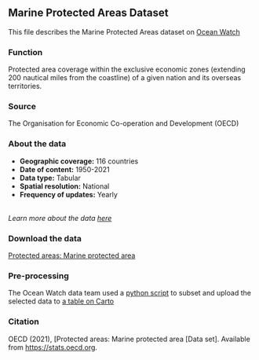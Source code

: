 ## Marine Protected Areas Dataset
This file describes the Marine Protected Areas dataset on [Ocean Watch](https://www.oceanwatchdata.org)

### Function
Protected area coverage within the exclusive economic zones (extending 200 nautical miles from the coastline) of a given nation and its overseas territories.

### Source
The Organisation for Economic Co-operation and Development (OECD)

### About the data
- **Geographic coverage:** 116 countries
- **Date of content:** 1950-2021
- **Data type:** Tabular
- **Spatial resolution:** National
- **Frequency of updates:** Yearly

<br/>*Learn more about the data [here](https://data.oecd.org/biodiver/protected-areas.htm)*

### Download the data
[Protected areas: Marine protected area](https://stats.oecd.org) 

### Pre-processing
The Ocean Watch data team used a [python script]({link-to-script}) to subset and upload the selected data to [a table on Carto](https://resourcewatch.carto.com/u/wri-rw/dataset/ocn_023_rw1_marine_protection_edit)

### Citation
OECD (2021), [Protected areas: Marine protected area \[Data set]. Available from https://stats.oecd.org.